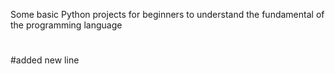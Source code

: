 Some basic Python projects for beginners to understand the fundamental of the programming language
#
#added new line
